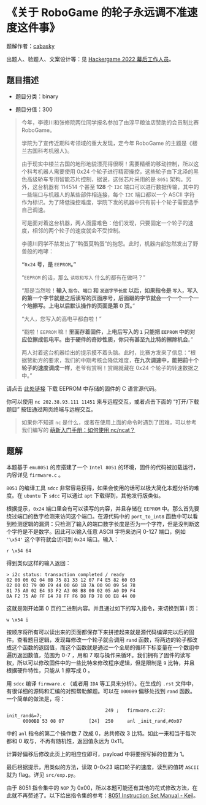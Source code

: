# 《关于 RoboGame 的轮子永远调不准速度这件事》

题解作者：[cabasky](https://github.com/cabasky)

出题人、验题人、文案设计等：见 [Hackergame 2022 幕后工作人员](https://hack.lug.ustc.edu.cn/credits/)。

## 题目描述

- 题目分类：binary

- 题目分值：300

> 今年，李德川和张修院两位同学报名参加了由淳平粮油店赞助的会员制比赛 RoboGame。
>
> 学院为了宣传近期科考领域的重大发现，定今年 RoboGame 的主题是《楼兰古国科考机器人》。
>
> 由于现实中楼兰古国的地形地貌漂亮得很啊！需要精细的移动控制，所以这个科考机器人需要使用 0x24 个轮子进行精密操控，这些轮子由下北泽的黑色高级轿车专用智能芯片控制，据说，这张芯片采用的是 `8051` 架构。另外，这台机器有 114514 个甚至 **128** 个 `I2C` 端口可以进行数据传输，其中的一些端口与机器人的某些部件相连接，每个 `I2C` 端口都以一个 ASCII 字符作为标识。为了降低操控难度，学院下发的机器中只有前十个轮子需要选手自己调速。
>
> 可是面对着这台机器，两人面露难色：他们发现，只要固定一个轮子的速度，相邻的两个轮子的速度就会不受控制。
>
> 李德川同学不禁发出了“鸭蛋莫鸭蛋”的抱怨。此时，机器内部忽然发出了野兽般的咆哮：
>
> **“`0x24` 号，是 `EEPROM`。”**
>
> “`EEPROM` 的话，那么 `读取和写入` 什么的都有在做吗？”
>
> “那是当然啦！**输入 `指令`、`端口` 和 `发送字节长度` 以后，如果指令是 `写入`，写入的第一个字节就是之后读写的页面序号，后面跟的字节就会一个一个一个一个地擦写。上电以后默认操作的页面是第 0 页。**”
>
> “大人，您写入的高电平都白啦！”
>
> “戳啦！`EEPROM` 嘛！**里面存着固件，上电后写入的 `1` 只能把 `EEPROM` 中的对应位擦成低电平。由于硬件的奇妙性质，你只有甚至九比特的擦除机会**。”
>
> 两人对着这台机器给出的提示摸不着头脑。此时，比赛方发来了信息：“根据赞助方的要求，我们的中期考核会降低难度，**在九次调速中，能把前十个轮子的速度调成一样**，老爷有赏啊！赏赐就藏在 0x24 个轮子的转速数据之中。”

请点击 [此处链接](src/chip/firmware/firmware.c) 下载 EEPROM 中存储的固件的 C 语言源代码。

你可以使用 `nc 202.38.93.111 11451` 来与远程交互，或者点击下面的 “打开/下载题目” 按钮通过网页终端与远程交互。

> 如果你不知道 `nc` 是什么，或者在使用上面的命令时遇到了困难，可以参考我们编写的 [萌新入门手册：如何使用 nc/ncat？](https://lug.ustc.edu.cn/planet/2019/09/how-to-use-nc/)

## 题解

本题基于 `emu8051` 的库搭建了一个 `Intel 8051` 的环境，固件的代码被加载运行，内容详见 `firmware.c` 。

`8051` 的编译工具 `sdcc` 非常容易获得，如果会使用的话可以极大简化本题分析的难度。在 `ubuntu` 下 `sdcc` 可以通过 `apt` 下载得到，其他发行版类似。

根据提示，`0x24` 端口里会有可以读写的内容，并且存储在 `EEPROM` 中。那么首先要绕过端口的数字检测来访问这个端口。在源代码中的 `port_to_int8` 函数中可以看到检测逻辑的漏洞：只检测了输入的端口数字长度是否为一个字符，但是没判断这个字符是不是数字。因此可以输入任意 ASCII 字符来访问 0-127 端口，例如 `'\x54'` 这个字符就会访问到 `0x24` 端口。输入：

```
r \x54 64
```

得到类似这样的输入返回：

```
> i2c status: transaction completed / ready
02 00 06 02 04 0B 75 81 33 12 07 F4 E5 82 60 03
02 00 03 79 00 E9 44 00 60 1B 7A 00 90 09 54 78
81 75 A0 02 E4 93 F2 A3 08 B8 00 02 05 A0 D9 F4
DA F2 75 A0 FF E4 78 FF F6 D8 FD 78 00 E8 44 00 
```

这就是刚开始第 0 页的二进制内容。并且通过如下的写入指令，来切换到第 i 页：

```
w \x54 i
```

按顺序将所有可以读出来的页面都保存下来拼接起来就是源代码编译完以后的固件。查看题目逻辑，发现每修改一个轮子就会调用 `rand` 函数，将两边的轮子都改成这个函数的返回值，而这个函数就是通过一个全局的循环下标变量在一个数组中遍历返回数值，范围为 0-7 ，用和 7 取与操作来循环。我们拥有了固件的读写权，所以可以修改固件中的一些比特来修改程序逻辑，但是限制是 `9` 比特，并且根据硬件特性，只能从 1 擦写成 0 。

用 `sdcc` 编译 `firmware.c` （或者用 `IDA` 等工具来分析）。在生成的 `.rst` 文件中，有很详细的源码和汇编的对照帮助解题。可以在 `0000B9` 偏移处找到 `rand` 函数。一个简单的做法是，将：

```
                                    249 ;	firmware.c:27: init_rand&=7;
      0000BB 53 08 07         [24]  250 	anl	_init_rand,#0x07
```

中的 `anl` 指令的第二个操作数 7 改成 0，总共修改 3 比特。如此一来相当于每次都和 0 取与，不再有随机性，返回值永远为 0x11。

计算好偏移后修改此页上的相应位即可，payload 中将要擦写掉的位置为 1。

最后根据提示，用类似的方法，读取 0-0x23 端口轮子的速度，读到的值转 `ASCII` 就为 flag。详见 `src/exp.py`。

由于 8051 指令集中的 `NOP` 为 0x00，所以本题可能还有其他的花式修改方法，在此就不再赘述了。以下给出指令集的参考：[8051 Instruction Set Manual - Keil](https://www.keil.com/support/man/docs/is51/is51_opcodes.htm)。
